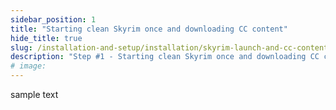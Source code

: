 ```yaml
---
sidebar_position: 1
title: "Starting clean Skyrim once and downloading CC content"
hide_title: true
slug: /installation-and-setup/installation/skyrim-launch-and-cc-content
description: "Step #1 - Starting clean Skyrim once and downloading CC content"
# image:
---
```


sample text